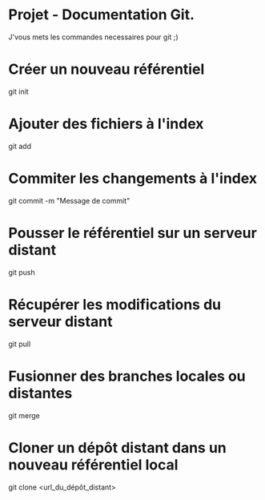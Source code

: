 # Projet - Documentation Git.

J'vous mets les commandes necessaires pour git ;)

# Créer un nouveau référentiel
git init 

# Ajouter des fichiers à l'index
git add <fichier> 

# Commiter les changements à l'index 
git commit -m "Message de commit" 

# Pousser le référentiel sur un serveur distant 
git push <serveur> <branche> 

# Récupérer les modifications du serveur distant 
git pull <serveur> <branche> 

# Fusionner des branches locales ou distantes 
git merge <branche1> <branche2> 

# Cloner un dépôt distant dans un nouveau référentiel local 
git clone <url_du_dépôt_distant>
